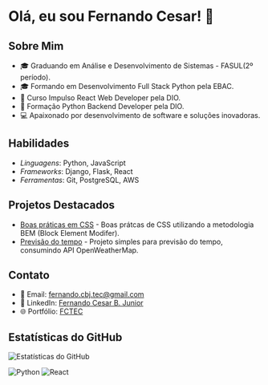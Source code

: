 # Olá, eu sou Fernando Cesar! 👋

## Sobre Mim
- 🎓 Graduando em Análise e Desenvolvimento de Sistemas - FASUL(2º período).
- 🎓 Formando em Desenvolvimento Full Stack Python pela EBAC.
- 🚀 Curso Impulso React Web Developer pela DIO.
- 🐍 Formação Python Backend Developer pela DIO.
- 💻 Apaixonado por desenvolvimento de software e soluções inovadoras.

## Habilidades
- *Linguagens*: Python, JavaScript
- *Frameworks*: Django, Flask, React
- *Ferramentas*: Git, PostgreSQL, AWS

## Projetos Destacados
- [Boas práticas em CSS](https://github.com/Fernando-Psy/BEM.git) - Boas prátcas de CSS utilizando a metodologia BEM (Block Element Modifer).
- [Previsão do tempo](https://github.com/Fernando-Psy/previsao_do_tempo.git) - Projeto simples para previsão do tempo, consumindo API OpenWeatherMap.

## Contato
- 📧 Email: fernando.cbj.tec@gmail.com
- 🔗 LinkedIn: [Fernando Cesar B. Junior](https://br.linkedin.com/in/fernando-cesar-botelho-junior)
- 🌐 Portfólio: [FCTEC](https://fctec.dev.com)

## Estatísticas do GitHub
![Estatísticas do GitHub](https://github-readme-stats.vercel.app/api?username=Fernando-Psy&show_icons=true&theme=radical)

![Python](https://img.shields.io/badge/Python-3776AB?style=for-the-badge&logo=python&logoColor=white)
![React](https://img.shields.io/badge/React-20232A?style=for-the-badge&logo=react&logoColor=61DAFB)
<!---
Fernando-cbj-Tec/Fernando-cbj-Tec is a ✨ special ✨ repository because its README.md (this file) appears on your GitHub profile.
You can click the Preview link to take a look at your changes.
--->
<!--
**Fernando-Psy/Fernando-Psy** is a ✨ _special_ ✨ repository because its `README.md` (this file) appears on your GitHub profile.

Here are some ideas to get you started:

- 🔭 I’m currently working on ...
- 🌱 I’m currently learning ...
- 👯 I’m looking to collaborate on ...
- 🤔 I’m looking for help with ...
- 💬 Ask me about ...
- 📫 How to reach me: ...
- 😄 Pronouns: ...
- ⚡ Fun fact: ...
-->
